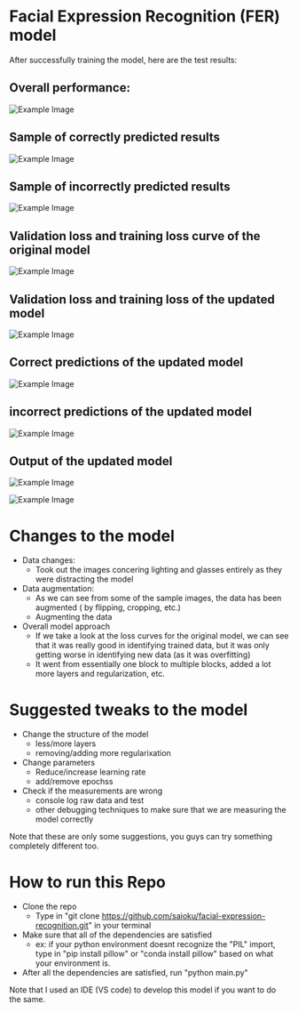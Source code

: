 # Facial Expression Recognition (FER) model

After successfully training the model, here are the test results:

## Overall performance: 

![Example Image](Model_Results.png)

## Sample of correctly predicted results

![Example Image](Correct_prediction_original.png)

## Sample of incorrectly predicted results

![Example Image](Incorrect_predictions_original.png)


## Validation loss and training loss curve of the original model 

![Example Image](Figure_1.png)

## Validation loss and training loss of the updated model 

![Example Image](Figure_3.png)

## Correct predictions of the updated model

![Example Image](Figure_5.png)

## incorrect predictions of the updated model

![Example Image](Figure_6.png)

## Output of the updated model 

![Example Image](Figure_7.png)

![Example Image](Figure_8.png)


# Changes to the model 

- Data changes: 
    - Took out the images concering lighting and glasses entirely as they were distracting the model
- Data augmentation: 
    - As we can see from some of the sample images, the data has been augmented ( by flipping, cropping, etc.)
    - Augmenting the data 
- Overall model approach 
    - If we take a look at the loss curves for the original model, we can see that it was really good in identifying trained data, but it was only getting worse in identifying new data (as it was overfitting)
    - It went from essentially one block to multiple blocks, added a lot more layers and regularization, etc.

# Suggested tweaks to the model 

- Change the structure of the model 
    - less/more layers
    - removing/adding more regularixation
- Change parameters
    - Reduce/increase learning rate 
    - add/remove epochss
- Check if the measurements are wrong
    - console log raw data and test 
    - other debugging techniques to make sure that we are measuring the model correctly 

Note that these are only some suggestions, you guys can try something completely different too. 

# How to run this Repo

- Clone the repo
    - Type in "git clone https://github.com/saioku/facial-expression-recognition.git" in your terminal 
- Make sure that all of the dependencies are satisfied 
    - ex: if your python environment doesnt recognize the "PIL" import, type in "pip install pillow" or "conda install pillow" based on what your environment is. 
- After all the dependencies are satisfied, run "python main.py"

Note that I used an IDE (VS code) to develop this model if you want to do the same. 

